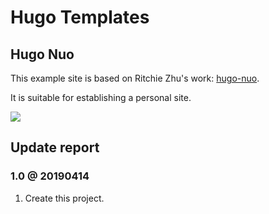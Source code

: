 # Hugo Templates

## Hugo Nuo

This example site is based on Ritchie Zhu's work: [hugo-nuo](https://github.com/laozhu/hugo-nuo).

It is suitable for establishing a personal site.

![][example-demo]

## Update report

### 1.0 @ 20190414

1. Create this project.

[example-demo]:https://github.com/cainmagi/hugo-templates/raw/display/hugo-nuo.png